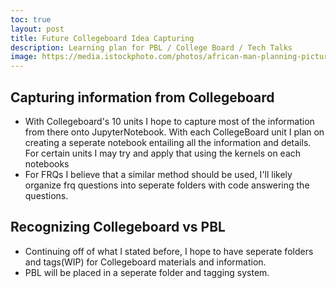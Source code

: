 ```yaml
---
toc: true
layout: post
title: Future Collegeboard Idea Capturing
description: Learning plan for PBL / College Board / Tech Talks
image: https://media.istockphoto.com/photos/african-man-planning-picture-id506291724
---
```


## Capturing information from Collegeboard
- With Collegeboard's 10 units I hope to capture most of the information from there onto JupyterNotebook. With each CollegeBoard unit I plan on creating a seperate notebook entailing all the information and details. For certain units I may try and apply that using the kernels on each notebooks
- For FRQs I believe that a similar method should be used, I'll likely organize frq questions into seperate folders with code answering the questions. 

## Recognizing Collegeboard vs PBL
- Continuing off of what I stated before, I hope to have seperate folders and tags(WIP) for Collegeboard materials and information.
- PBL will be placed in a seperate folder and tagging system. 